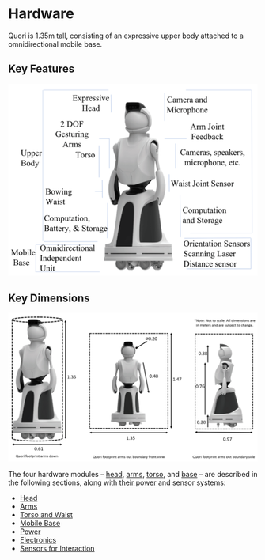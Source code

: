 # Hardware

Quori is 1.35m tall, consisting of an expressive upper body attached to a omnidirectional mobile base.

## Key Features

![Quori Hardware Features](images/quori_hardware_features.png)

## Key Dimensions

![Quori's footprint and key dimensions for reference](./images/quori_dimensions.png)

The four hardware modules
– [head](head.md), [arms](arms.md), [torso](torso.md), and [base](base.md) –
are described in the following sections, along with [their power](power.md) and sensor systems:
- [Head](head.md)
- [Arms](arms.md)
- [Torso and Waist](torso.md)
- [Mobile Base](base.md)
- [Power](power.md)
- [Electronics](electronics.md)
- [Sensors for Interaction](hri_sensors.md)
